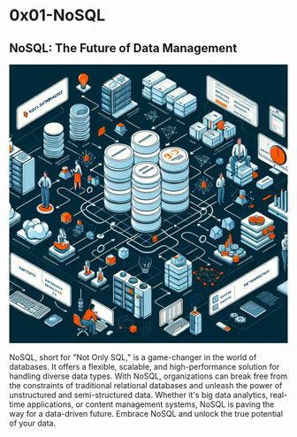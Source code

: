 # 0x01-NoSQL

<h2>
NoSQL: The Future of Data Management
  </h2>
  <img src="image.png" />
<p>
  NoSQL, short for "Not Only SQL," is a game-changer in the world of databases. It offers a flexible, scalable, and high-performance solution for handling diverse data types. With NoSQL, organizations can break free from the constraints of traditional relational databases and unleash the power of unstructured and semi-structured data. Whether it's big data analytics, real-time applications, or content management systems, NoSQL is paving the way for a data-driven future. Embrace NoSQL and unlock the true potential of your data.
</p>
